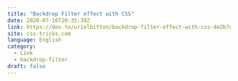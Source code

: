 ```yaml
---
title: "Backdrop Filter effect with CSS"
date: 2020-07-16T20:35:39Z
link: https://dev.to/urielbitton/backdrop-filter-effect-with-css-4m2b?utm_medium=RSS&utm_source=news.12bit.vn
site: css-tricks.com
language: English
category:
  - Link
  - backdrop-filter
draft: false
---
```

